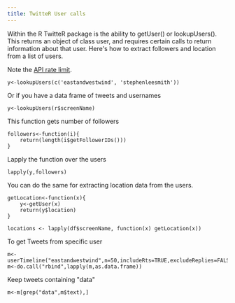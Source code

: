 ```yaml
---
title: TwitteR User calls 
---
```


Within the R TwitteR package is the ability to getUser() or lookupUsers(). This returns an object of class user, and requires certain calls to return information about that user. Here's how to extract followers and location from a list of users. 

Note the [API rate limit](https://dev.twitter.com/rest/reference/get/users/lookup).

	y<-lookupUsers(c('eastandwestwind', 'stephenleesmith'))

Or if you have a data frame of tweets and usernames

	y<-lookupUsers(r$screenName)

This function gets number of followers

	followers<-function(i){
		return(length(i$getFollowerIDs()))
	}

Lapply the function over the users

	lapply(y,followers)

You can do the same for extracting location data from the users.

	getLocation<-function(x){
		y<-getUser(x)
	    return(y$location)
	}

	locations <- lapply(df$screenName, function(x) getLocation(x))

To get Tweets from specific user

	m<-userTimeline("eastandwestwind",n=50,includeRts=TRUE,excludeReplies=FALSE)
	m<-do.call("rbind",lapply(m,as.data.frame))

Keep tweets containing "data"

	m<-m[grep("data",m$text),]




